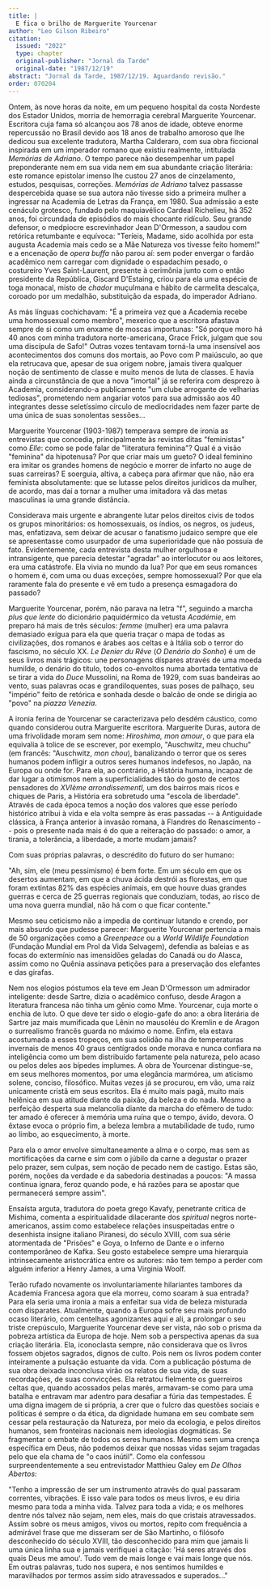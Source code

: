 ```yaml
---
title: |
  E fica o brilho de Marguerite Yourcenar
author: "Leo Gilson Ribeiro"
citation:
  issued: "2022"
  type: chapter
  original-publisher: "Jornal da Tarde"
  original-date: "1987/12/19"
abstract: "Jornal da Tarde, 1987/12/19. Aguardando revisão."
order: 070204
---
```


Ontem, às nove horas da noite, em um pequeno hospital da costa Nordeste dos Estador Unidos, morria de hemorragia cerebral Marguerite Yourcenar. Escritora cuja fama só alcançou aos 78 anos de idade, obteve enorme repercussão no Brasil devido aos 18 anos de trabalho amoroso que lhe dedicou sua excelente tradutora, Martha Calderaro, com sua obra ficcional inspirada em um imperador romano que existiu realmente, intitulada *Memórias de Adriano*. O tempo parece não desempenhar um papel preponderante nem em sua vida nem em sua abundante criação literária: este romance epistolar imenso lhe custou 27 anos de cinzelamento, estudos, pesquisas, correções. *Memórias de Adriano* talvez passasse despercebida quase se sua autora não tivesse sido a primeira mulher a ingressar na Academia de Letras da França, em 1980. Sua admissão a este cenáculo grotesco, fundado pelo maquiavélico Cardeal Richelieu, há 352 anos, foi circundada de episódios do mais chocante ridículo. Seu grande defensor, o medpiocre escrevinhador Jean D'Ormesson, a saudou com retórica retumbante e equívoca: "Teríeis, Madame, sido acolhida por esta augusta Academia mais cedo se a Mãe Natureza vos tivesse feito homem!" e a encenação de *opera buffa* não parou aí: sem poder envergar o fardão acadêmico nem carregar com dignidade o espadachim pesado, o costureiro Yves Saint-Laurent, presente à cerimônia junto com o então presidente da República, Giscard D'Estaing, criou para ela uma espécie de toga monacal, misto de *chador* muçulmana e hábito de carmelita descalça, coroado por um medalhão, substituição da espada, do imperador Adriano.

As más línguas cochichavam: "É a primeira vez que a Academia recebe uma homossexual como membro", mexerico que a escritora afastava sempre de si como um enxame de moscas importunas: "Só porque moro há 40 anos com minha tradutora norte-americana, Grace Frick, julgam que sou uma discípula de Safo!" Outras vozes tentavam torná-la uma insensível aos acontecimentos dos comuns dos mortais, ao Povo com P maiúsculo, ao que ela retrucava que, apesar de sua origem nobre, jamais tivera qualquer noção de sentimento de classe e muito menos de luta de classes. E havia ainda a circunstância de que a nova "imortal" já se referira com desprezo à Academia, considerando-a publicamente "um clube arrogante de velharias tediosas", prometendo nem angariar votos para sua admissão aos 40 integrantes desse seletíssimo círculo de mediocridades nem fazer parte de uma única de suas sonolentas sessões...

Marguerite Yourcenar (1903-1987) temperava sempre de ironia as entrevistas que concedia, principalmente às revistas ditas "feministas" como *Elle*: como se pode falar de "literatura feminina"? Qual é a visão "feminina" da hipotenusa? Por que criar mais um gueto? O ideal feminino era imitar os grandes homens de negócio e morrer de infarto no auge de suas carreiras? E soerguia, altiva, a cabeça para afirmar que não, não era feminista absolutamente: que se lutasse pelos direitos jurídicos da mulher, de acordo, mas daí a tornar a mulher uma imitadora vã das metas masculinas ia uma grande distância.

Considerava mais urgente e abrangente lutar pelos direitos civis de todos os grupos minoritários: os homossexuais, os índios, os negros, os judeus, mas, enfatizava, sem deixar de acusar o fanatismo judaico sempre que ele se apresentasse como usurpador de uma superioridade que não possuía de fato. Evidentemente, cada entrevista desta mulher orgulhosa e intransigente, que parecia detestar "agradar" ao interlocutor ou aos leitores, era uma catástrofe. Ela vivia no mundo da lua? Por que em seus romances o homem é, com uma ou duas exceções, sempre homossexual? Por que ela raramente fala do presente e vê em tudo a presença esmagadora do passado?

Marguerite Yourcenar, porém, não parava na letra "f", seguindo a marcha *plus que lente* do dicionário paquidérmico da vetusta *Académie*, em preparo há mais de três séculos: *femme* (mulher) era uma palavra demasiado exígua para ela que queria traçar o mapa de todas as civilizações, dos romanos e árabes aos celtas e à Itália sob o terror do fascismo, no século XX. *Le Denier du Rêve* (*O Denário do Sonho*) é um de seus livros mais trágicos: une personagens díspares através de uma moeda humilde, o denário do título, todos co-envoltos numa abortada tentativa de se tirar a vida do *Duce* Mussolini, na Roma de 1929, com suas bandeiras ao vento, suas palavras ocas e grandiloquentes, suas poses de palhaço, seu "império" feito de retórica e sonhada desde o balcão de onde se dirigia ao "povo" na *piazza Venezia*.

A ironia ferina de Yourcenar se caracterizava pelo desdém cáustico, como quando considerou outra Marguerite escritora. Marguerite Duras, autora de uma frivolidade moram sem nome: *Hiroshima, mon amour*, o que para ela equivalia à tolice de se escrever, por exemplo, "Auschwitz, meu chuchu" (em francês: "Auschwitz, *mon chou*), banalizando o terror que os seres humanos podem infligir a outros seres humanos indefesos, no Japão, na Europa ou onde for. Para ela, ao contrário, a História humana, incapaz de dar lugar a otimismos nem a superficialidades tão do gosto de certos pensadores do *XVIème arrondissementI,* um dos bairros mais ricos e chiques de Paris, a História era sobretudo uma "escola de liberdade". Através de cada época temos a noção dos valores que esse período histórico atribui à vida e ela volta sempre às eras passadas -- à Antiguidade clássica, à França anterior à invasão romana, à Flandres do Renascimento -- pois o presente nada mais é do que a reiteração do passado: o amor, a tirania, a tolerância, a liberdade, a morte mudam jamais?

Com suas próprias palavras, o descrédito do futuro do ser humano:

"Ah, sim, ele (meu pessimismo) é bem forte. Em um século em que os desertos aumentam, em que a chuva ácida destrói as florestas, em que foram extintas 82% das espécies animais, em que houve duas grandes guerras e cerca de 25 guerras regionais que conduziam, todas, ao risco de uma nova guerra mundial, não há com o que ficar contente."

Mesmo seu ceticismo não a impedia de continuar lutando e crendo, por mais absurdo que pudesse parecer: Marguerite Yourcenar pertencia a mais de 50 organizações como a *Greenpeace* ou a *World Wildlife Foundation* (Fundação Mundial em Prol da Vida Selvagem), defendia as baleias e as focas do extermínio nas imensidões geladas do Canadá ou do Alasca, assim como no Quênia assinava petições para a preservação dos elefantes e das girafas.

Nem nos elogios póstumos ela teve em Jean D'Ormesson um admirador inteligente: desde Sartre, dizia o acadêmico confuso, desde Aragon a literatura francesa não tinha um gênio como Mme. Yourcenar, cuja morte o enchia de luto. O que deve ter sido o elogio-gafe do ano: a obra literária de Sartre jaz mais mumificada que Lênin no mausoléu do Kremlin e de Aragon o surrealismo francês guarda no máximo o nome. Enfim, ela estava acostumada a esses tropeços, em sua solidão na ilha de temperaturas invernais de menos 40 graus centígrados onde morava e nunca confiara na inteligência como um bem distribuído fartamente pela natureza, pelo acaso ou pelos deles aos bípedes implumes. A obra de Yourcenar distingue-se, em seus melhores momentos, por uma elegância marmórea, um aticismo solene, conciso, filosófico. Muitas vezes já se procurou, em vão, uma raiz unicamente cristã em seus escritos. Ela é muito mais pagã, muito mais helênica em sua atitude diante da paixão, da beleza e do nada. Mesmo a perfeição desperta sua melancolia diante da marcha do efêmero de tudo: ter amado é oferecer à memória uma ruína que o tempo, ávido, devora. O êxtase evoca o próprio fim, a beleza lembra a mutabilidade de tudo, rumo ao limbo, ao esquecimento, à morte.

Para ela o amor envolve simultaneamente a alma e o corpo, mas sem as mortificações da carne e sim com o júbilo da carne a degustar o prazer pelo prazer, sem culpas, sem noção de pecado nem de castigo. Estas são, porém, noções da verdade e da sabedoria destinadas a poucos: "A massa continua ignara, feroz quando pode, e há razões para se apostar que permanecerá sempre assim".

Ensaísta arguta, tradutora do poeta grego Kavafy, penetrante crítica de Mishima, comenta a espiritualidade dilacerante dos *spiritual* negros norte-americanos, assim como estabelece relações insuspeitadas entre o desenhista insigne italiano Piranesi, do século XVIII, com sua série atormentada de "Prisões" e Goya, o Inferno de Dante e o inferno contemporâneo de Kafka. Seu gosto estabelece sempre uma hierarquia intrinsecamente aristocrática entre os autores: não tem tempo a perder com alguém inferior a Henry James, a uma Virginia Woolf.

Terão rufado novamente os involuntariamente hilariantes tambores da Academia Francesa agora que ela morreu, como soaram à sua entrada? Para ela seria uma ironia a mais a enfeitar sua vida de beleza misturada com disparates. Atualmente, quando a Europa sofre seu mais profundo ocaso literário, com centelhas agonizantes aqui e ali, a prolongar o seu triste crepúsculo, Marguerite Yourcenar deve ser vista, não sob o prisma da pobreza artística da Europa de hoje. Nem sob a perspectiva apenas da sua criação literária. Ela, iconoclasta sempre, não considerava que os livros fossem objetos sagrados, dignos de culto. Pois nem os livros podem conter inteiramente a pulsação estuante da vida. Com a publicação póstuma de sua obra deixada inconclusa virão os relatos de sua vida, de suas recordações, de suas convicções. Ela retratou fielmente os guerreiros celtas que, quando acossados pelas marés, armavam-se como para uma batalha e entravam mar adentro para desafiar a fúria das tempestades. É uma digna imagem de si própria, a crer que o fulcro das questões sociais e políticas é sempre o da ética, da dignidade humana em seu combate sem cessar pela restauração da Natureza, por meio da ecologia, e pelos direitos humanos, sem fronteiras nacionais nem ideologias dogmáticas. Se fragmentar o embate de todos os seres humanos. Mesmo sem uma crença específica em Deus, não podemos deixar que nossas vidas sejam tragadas pelo que ela chama de "o caos inútil". Como ela confessou surpreendentemente a seu entrevistador Matthieu Galey em *De Olhos Abertos*:

"Tenho a impressão de ser um instrumento através do qual passaram correntes, vibrações. E isso vale para todos os meus livros, e eu diria mesmo para toda a minha vida. Talvez para toda a vida; e os melhores dentre nós talvez não sejam, nem eles, mais do que cristais atravessados. Assim sobre os meus amigos, vivos ou mortos, repito com frequência a admirável frase que me disseram ser de São Martinho, o filósofo desconhecido do século XVIII, tão desconhecido para mim que jamais li uma única linha sua e jamais verifiquei a citação: 'Há seres através dos quais Deus me amou'. Tudo vem de mais longe e vai mais longe que nós. Em outras palavras, tudo nos supera, e nos sentimos humildes e maravilhados por termos assim sido atravessados e superados..."


